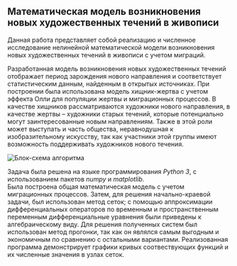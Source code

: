 ## Математическая модель возникновения новых художественных течений в живописи

Данная работа представляет собой реализацию и численное исследование нелинейной математической модели возникновения новых художественных течений в живописи с учетом миграций.

Разработанная модель возникновения новых художественных течений отображает период зарождения нового направления и соответствует статистическим данным, найденным в открытых источниках. При построении была использована модель хищник-жертва с учетом эффекта Олли для популяции жертвы и миграционных процессов. В качестве хищников рассматриваются художники нового направления, в качестве жертвы – художники старых течений, которые потенциально могут заинтересованные новым направлениям. Также в этой роли может выступать и часть общества, неравнодушная к изобразительному искусству, так как участники этой группы имеют возможность поддерживать художников нового течения. 

![Блок-схема алгоритма](https://github.com/user-attachments/assets/265b8d3e-2755-4b7f-9fad-ae187814a1cf)


Задача была решена на языке программирования _Python 3_, с использованием пакетов _numpy_ и _matplotlib_.  
Была построена общая математическая модель с учетом миграционных процессов. Затем, для решения начально-краевой задачи, был использован метод сеток; с помощью аппроксимации дифференциальных операторов по временным и пространственным переменным дифференциальные уравнения были приведены к алгебраическому виду. Для решения полученных систем был использован метод прогонки, так как он являлся самым выгодным и экономичным по сравнению с остальными вариантами. Реализованная программа демонстрирует графики кривых соотвествующих функций и их численные значения в узлах сеток. 


